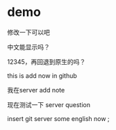 # demo
修改一下可以吧

中文能显示吗？

12345，再回退到原生的吗？


this is  add now  in github


我在server add note


现在测试一下 server question

insert git server some english now ;
